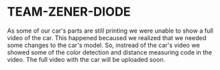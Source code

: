 # TEAM-ZENER-DIODE
As some of our car's parts are still printing we were unable to show a full video of the car.
This happened becaused we realized that we needed some changes to the car's model.
So, instread of the car's video we showed some of the color detection and distance measuring code in the video.
The full video with the car will be uploaded soon.
